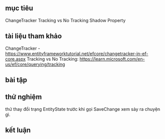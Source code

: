 ## mục tiêu
  ChangeTracker
  Tracking vs No Tracking
  Shadow Property
## tài liệu tham khảo
  ChangeTracker - https://www.entityframeworktutorial.net/efcore/changetracker-in-ef-core.aspx
  Tracking vs No Tracking: https://learn.microsoft.com/en-us/ef/core/querying/tracking
## bài tập
## thử nghiệm
  thử thay đổi trạng EntityState trước khi gọi SaveChange xem sảy ra chuyện gì.
## kết luận